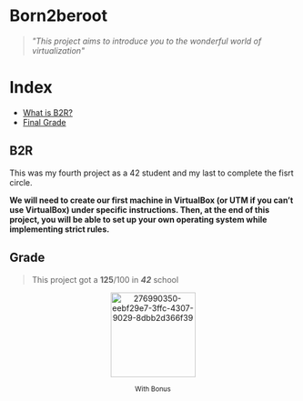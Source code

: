 # Born2beroot

>_"This project aims to introduce you to the wonderful world of virtualization"_
>
>
# Index
* [What is B2R?](#b2r)
* [Final Grade](#grade)

## B2R
This was my fourth project as a 42 student and my last to complete the fisrt circle.

**We will need to create our first machine in VirtualBox (or UTM if you can’t use VirtualBox) under specific instructions. 
Then, at the end of this project, you will be able to set up your own operating system while implementing strict rules.**

## Grade
> This project got a **125**/100 in **_42_** school

<p align="center">
  <img src="https://github.com/shoganaix/42Libft/assets/123943292/136efe4b-97ca-4235-b11a-c5b4d359e3bc" width="149" alt="276990350-eebf29e7-3ffc-4307-9029-8dbb2d366f39" />
</p>

<p align="center">
  <sub>With Bonus</sub>
</p>
